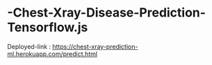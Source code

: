 # -Chest-Xray-Disease-Prediction-Tensorflow.js

Deployed-link :   https://chest-xray-prediction-ml.herokuapp.com/predict.html
